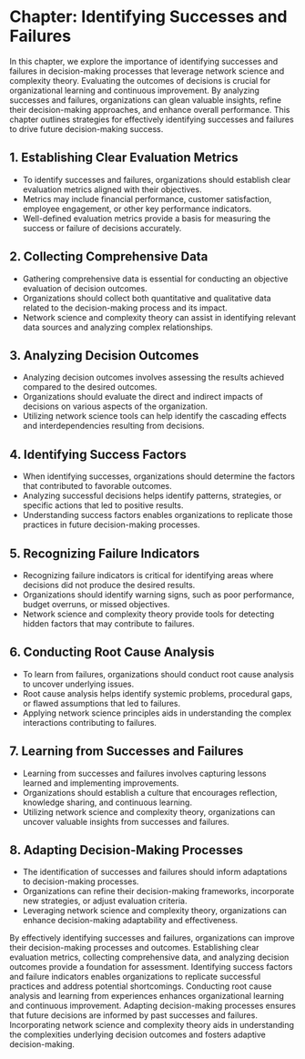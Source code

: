 Chapter: Identifying Successes and Failures
===========================================

In this chapter, we explore the importance of identifying successes and failures in decision-making processes that leverage network science and complexity theory. Evaluating the outcomes of decisions is crucial for organizational learning and continuous improvement. By analyzing successes and failures, organizations can glean valuable insights, refine their decision-making approaches, and enhance overall performance. This chapter outlines strategies for effectively identifying successes and failures to drive future decision-making success.

**1. Establishing Clear Evaluation Metrics**
--------------------------------------------

* To identify successes and failures, organizations should establish clear evaluation metrics aligned with their objectives.
* Metrics may include financial performance, customer satisfaction, employee engagement, or other key performance indicators.
* Well-defined evaluation metrics provide a basis for measuring the success or failure of decisions accurately.

**2. Collecting Comprehensive Data**
------------------------------------

* Gathering comprehensive data is essential for conducting an objective evaluation of decision outcomes.
* Organizations should collect both quantitative and qualitative data related to the decision-making process and its impact.
* Network science and complexity theory can assist in identifying relevant data sources and analyzing complex relationships.

**3. Analyzing Decision Outcomes**
----------------------------------

* Analyzing decision outcomes involves assessing the results achieved compared to the desired outcomes.
* Organizations should evaluate the direct and indirect impacts of decisions on various aspects of the organization.
* Utilizing network science tools can help identify the cascading effects and interdependencies resulting from decisions.

**4. Identifying Success Factors**
----------------------------------

* When identifying successes, organizations should determine the factors that contributed to favorable outcomes.
* Analyzing successful decisions helps identify patterns, strategies, or specific actions that led to positive results.
* Understanding success factors enables organizations to replicate those practices in future decision-making processes.

**5. Recognizing Failure Indicators**
-------------------------------------

* Recognizing failure indicators is critical for identifying areas where decisions did not produce the desired results.
* Organizations should identify warning signs, such as poor performance, budget overruns, or missed objectives.
* Network science and complexity theory provide tools for detecting hidden factors that may contribute to failures.

**6. Conducting Root Cause Analysis**
-------------------------------------

* To learn from failures, organizations should conduct root cause analysis to uncover underlying issues.
* Root cause analysis helps identify systemic problems, procedural gaps, or flawed assumptions that led to failures.
* Applying network science principles aids in understanding the complex interactions contributing to failures.

**7. Learning from Successes and Failures**
-------------------------------------------

* Learning from successes and failures involves capturing lessons learned and implementing improvements.
* Organizations should establish a culture that encourages reflection, knowledge sharing, and continuous learning.
* Utilizing network science and complexity theory, organizations can uncover valuable insights from successes and failures.

**8. Adapting Decision-Making Processes**
-----------------------------------------

* The identification of successes and failures should inform adaptations to decision-making processes.
* Organizations can refine their decision-making frameworks, incorporate new strategies, or adjust evaluation criteria.
* Leveraging network science and complexity theory, organizations can enhance decision-making adaptability and effectiveness.

By effectively identifying successes and failures, organizations can improve their decision-making processes and outcomes. Establishing clear evaluation metrics, collecting comprehensive data, and analyzing decision outcomes provide a foundation for assessment. Identifying success factors and failure indicators enables organizations to replicate successful practices and address potential shortcomings. Conducting root cause analysis and learning from experiences enhances organizational learning and continuous improvement. Adapting decision-making processes ensures that future decisions are informed by past successes and failures. Incorporating network science and complexity theory aids in understanding the complexities underlying decision outcomes and fosters adaptive decision-making.
